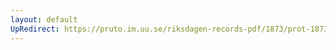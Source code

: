 ```yaml
---
layout: default
UpRedirect: https://pruto.im.uu.se/riksdagen-records-pdf/1873/prot-1873--ak--428/prot-1873--ak--428_000.pdf
---
```

